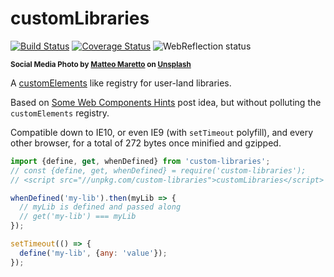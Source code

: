 # customLibraries

[![Build Status](https://travis-ci.com/WebReflection/custom-libraries.svg?branch=master)](https://travis-ci.com/WebReflection/custom-libraries) [![Coverage Status](https://coveralls.io/repos/github/WebReflection/custom-libraries/badge.svg?branch=master)](https://coveralls.io/github/WebReflection/custom-libraries?branch=master) ![WebReflection status](https://offline.report/status/webreflection.svg)

<sup>**Social Media Photo by [Matteo Maretto](https://unsplash.com/@matmaphotos) on [Unsplash](https://unsplash.com/)**</sup>

A [customElements](https://developer.mozilla.org/en-US/docs/Web/API/CustomElementRegistry) like registry for user-land libraries.

Based on [Some Web Components Hints](https://medium.com/@WebReflection/some-web-components-hint-75dce339ac6b) post idea, but without polluting the `customElements` registry.

Compatible down to IE10, or even IE9 (with `setTimeout` polyfill), and every other browser, for a total of 272 bytes once minified and gzipped.

```js
import {define, get, whenDefined} from 'custom-libraries';
// const {define, get, whenDefined} = require('custom-libraries');
// <script src="//unpkg.com/custom-libraries">customLibraries</script>

whenDefined('my-lib').then(myLib => {
  // myLib is defined and passed along
  // get('my-lib') === myLib
});

setTimeout(() => {
  define('my-lib', {any: 'value'});
});
```
